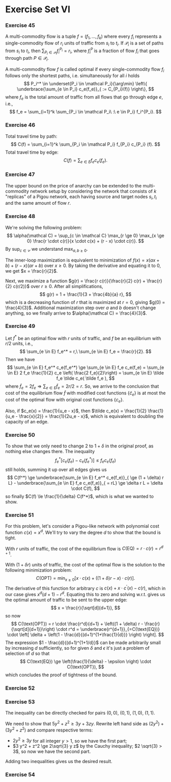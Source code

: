 # Exercise Set VI

### Exercise 45

A multi-commodity flow is a tuple $f = (f_1, \dots, f_k)$ where every $f_i$ represents a single-commodity flow of $r_i$ units of traffic from $s_i$ to $t_i$. If $\mathcal P_i$ is a set of paths from $s_i$ to $t_i$, then $\sum_{P_i \in \mathcal P_i} f_i^{P_i} = r_i$, where $f_i^P$ is a fraction of flow $f_i$ that goes through path $P \in \mathcal P_i$.

A multi-commodity flow $f$ is called optimal if every single-commodity flow $f_i$ follows only the shortest paths, i.e. simultaneously for all $i$ holds
$$
P_i^* \in \underset{P_i \in \mathcal P_i}{\arg\min} \left\{ 
	\underbrace{\sum_{e \in P_i} c_e(f_e)}_{ := C_{P_i}(f)} 
\right\},
$$
where $f_e$ is the total amount of traffic from all flows that go through edge $e$, i.e.,
$$
f_e = \sum_{i=1}^k \sum_{P_i \in \mathcal P_i\ :\ e \in P_i} f_i^{P_i}.
$$

### Exercise 46

Total travel time by path:
$$
C(f) = \sum_{i=1}^k \sum_{P_i \in \mathcal P_i} f_{P_i} c_{P_i} (f).
$$
Total travel time by edge:
$$
C(f) = \sum_{e \in E} f_e c_e(f_e).
$$

### Exercise 47

The upper bound on the price of anarchy can be extended to the multi-commodity network setup by considering the network that consists of $k$ "replicas" of a Pigou network, each having source and target nodes $s_i, t_i$ and the same amount of flow $r$. 

### Exercise 48

We're solving the following problem:
$$
\alpha(\mathcal C) = 
	\sup_{c \in \mathcal C} \max_{r \ge 0} \max_{x \ge 0} 
		\frac{r \cdot c(r)}{x \cdot c(x) + (r - x) \cdot c(r)}.
$$
By $\sup_{c \in \mathcal C}$ we understand $\max_{a, b \ge 0}$. 

The inner-loop maximization is equivalent to minimization of $f(x) = x (ax + b) + (r - x) (ar + b)$ over $x \ge 0$. By taking the derivative and equating it to $0$, we get $x = \frac{r}{2}$. 

Next, we maximize a function $g(r) = \frac{r c(r)}{\frac{r}{2} c(r) + \frac{r}{2} c(r/2)}$ over $r \ge 0$. After all simplifications,
$$
g(r) = 1 + \frac{1}{3 + \frac{4b}{a} r},
$$
which is a decreasing function of $r$ that is maximized at $r = 0$, giving $g(0) = \frac{4}{3}$. Additional maximization step over $a$ and $b$ doesn't change anything, so we finally arrive to $\alpha(\mathcal C) = \frac{4}{3}$. 

### Exercise 49

Let $f^*$ be an optimal flow with $r$ units of traffic, and $f$ be an equilibrium with $r/2$ units, i.e.,
$$
\sum_{e \in E} f_e^* = r,\ \sum_{e \in E} f_e = \frac{r}{2}.
$$
 Then we have
$$
\sum_{e \in E} f_e^* c_e(f_e^*) 
	\ge \sum_{e \in E} f_e c_e(f_e)
	= \sum_{e \in E} 2 f_e \frac{1}{2} c_e \left( \frac{2 f_e}{2}\right) 
	= \sum_{e \in E} \tilde f_e \tilde c_e( \tilde f_e ),
$$
where $\tilde f_e = 2 f_e \Rightarrow \sum_{e \in E} \tilde f_e = 2 r / 2 = r$. So, we arrive to the conclusion that cost of the equilibrium flow $\tilde f$ with modified cost functions $\{\tilde c_e\}$ is at most the cost of the optimal flow with original cost functions $\{c_e\}$. 

Also, if $c_e(x) = \frac{1}{u_e - x}$, then $\tilde c_e(x) = \frac{1}{2} \frac{1}{u_e - \frac{x}{2}} = \frac{1}{2u_e - x}$, which is equivalent to doubling the capacity of an edge.

### Exercise 50

To show that we only need to change $2$ to $1 + \delta$ in the original proof, as nothing else changes there. The inequality 
$$
f_e^* \left[ c_e(f_e) - c_e(f_e^*)\right] \le f_e c_e(f_e)
$$
 still holds, summing it up over all edges gives us 
$$
C(f^*) 
	\ge \underbrace{\sum_{e \in E} f_e^* c_e(f_e)}_{ \ge (1 + \delta) r L} 
	- \underbrace{\sum_{e \in E} f_e c_e(f_e)}_{ = rL}
	\ge \delta r L = \delta \cdot C(f),
$$
so finally $C(f) \le \frac{1}{\delta} C(f^*)$, which is what we wanted to show.

### Exercise 51

For this problem, let's consider a Pigou-like network with polynomial cost function $c(x) = x^d$. We'll try to vary the degree $d$ to show that the bound is tight. 

With $r$ units of traffic, the cost of the equilibrium flow is $C(\text{EQ}) = r \cdot c(r) = r^{d+1}$. 

With $(1+\delta r)$ units of traffic, the cost of the optimal flow is the solution to the following minimization problem:
$$
C(\text{OPT}) = \min_{x \ge 0} \left[ x \cdot c(x) + ((1+\delta) r - x) \cdot c(r) \right].
$$
 The derivative of this function for arbitrary $c$ is $c(x) + x \cdot c^\prime(x) - c(r)$, which in our case gives $x^d (d+1) - r^d$. Equating this to zero and solving w.r.t. gives us the optimal amount of traffic to be sent to the upper edge:
$$
x = \frac{r}{\sqrt[d]{d+1}},
$$
so now 
$$
C(\text{OPT})
	= r \cdot \frac{r^d}{d+1} + \left((1 + \delta) r - \frac{r}{\sqrt[d]{d+1}}\right) \cdot r^d
	= \underbrace{r^{d+1}}_{=C(\text{EQ})} \cdot \left[ \delta + \left(1 - \frac{d}{(d+1)^{1+\frac{1}{d}}} \right) \right].
$$
The expression $1 - \frac{d}{(d+1)^{1+1/d}}$ can be made arbitrarily  small by increasing $d$ sufficiently, so for given $\delta$ and $\epsilon$ it's just a problem of selection of $d$ so that
$$
C(\text{EQ}) \ge \left(\frac{1}{\delta} - \epsilon \right) \cdot C(\text{OPT}),
$$
which concludes the proof of tightness of the bound.

### Exercise 52



### Exercise 53

The inequality can be directly checked for pairs $(0, 0)$, $(0, 1)$, $(1, 0)$, $(1, 1)$. 

We need to show that $5 y^2 + z^2 \ge 3 y + 3 z y$. Rewrite  left hand side as $(2y^2) + (3y^2 + z^2)$ and compare respective terms: 

* $2 y^2 \ge 3y$ for all integer $y > 1$, so we have the first part;
* $3 y^2 + z^2 \ge 2\sqrt{3} y z$ by the Cauchy inequality; $2 \sqrt{3} > 3$, so now we have the second part.

Adding two inequalities gives us the desired result.

### Exercise 54

